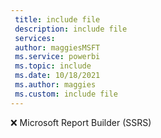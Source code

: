 ```yaml
---
 title: include file
 description: include file
 services: 
 author: maggiesMSFT
 ms.service: powerbi
 ms.topic: include
 ms.date: 10/18/2021
 ms.author: maggies
 ms.custom: include file
---
```


❌&nbsp;Microsoft&nbsp;Report&nbsp;Builder&nbsp;(SSRS)